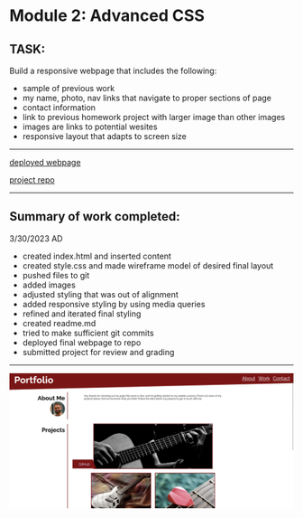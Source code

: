 # Module 2: Advanced CSS

## TASK:
Build a responsive webpage that includes the following:
- sample of previous work
- my name, photo, nav links that navigate to proper sections of page
- contact information
- link to previous homework project with larger image than other images
- images are links to potential wesites
- responsive layout that adapts to screen size

---

[deployed webpage](https://x-is-for-alex.github.io/advanced-css/)

[project repo](https://x-is-for-alex.github.io/semantic-html-homework/)

---

## Summary of work completed:
3/30/2023
AD
- created index.html and inserted content
- created style.css and made wireframe model of desired final layout
- pushed files to git
- added images
- adjusted styling that was out of alignment
- added responsive styling by using media queries
- refined and iterated final styling
- created readme.md
- tried to make sufficient git commits
- deployed final webpage to repo
- submitted project for review and grading

---

![screenshot](./assets/images/screenshot.png)